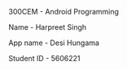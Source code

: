 300CEM - Android Programming

Name - Harpreet Singh

App name - Desi Hungama

Student ID - 5606221

